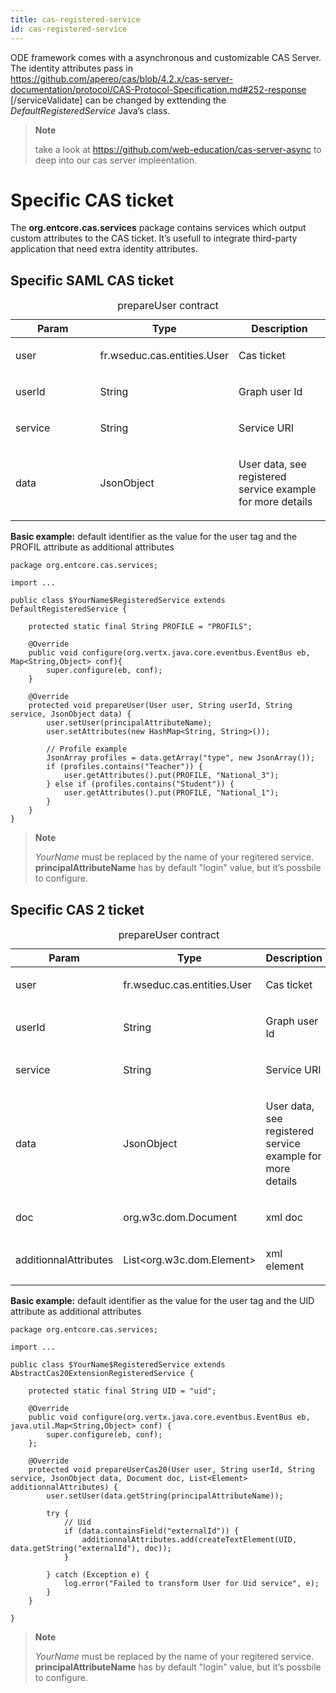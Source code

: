 ```yaml
---
title: cas-registered-service
id: cas-registered-service
---
```

ODE framework comes with a asynchronous and customizable CAS Server.
The identity attributes pass in <https://github.com/apereo/cas/blob/4.2.x/cas-server-documentation/protocol/CAS-Protocol-Specification.md#252-response>
\[/serviceValidate\] can be changed by exttending the *DefaultRegisteredService* Java’s class.

> **Note**
>
> take a look at <https://github.com/web-education/cas-server-async> to deep into our cas server impleentation.

# Specific CAS ticket

The **org.entcore.cas.services** package contains services which output custom attributes to the CAS ticket.
It’s usefull to integrate third-party application that need extra identity attributes.

## Specific SAML CAS ticket

<table>
<caption>prepareUser contract</caption>
<colgroup>
<col width="33%" />
<col width="33%" />
<col width="33%" />
</colgroup>
<thead>
<tr class="header">
<th>Param</th>
<th>Type</th>
<th>Description</th>
</tr>
</thead>
<tbody>
<tr class="odd">
<td><p>user</p></td>
<td><p>fr.wseduc.cas.entities.User</p></td>
<td><p>Cas ticket</p></td>
</tr>
<tr class="even">
<td><p>userId</p></td>
<td><p>String</p></td>
<td><p>Graph user Id</p></td>
</tr>
<tr class="odd">
<td><p>service</p></td>
<td><p>String</p></td>
<td><p>Service URI</p></td>
</tr>
<tr class="even">
<td><p>data</p></td>
<td><p>JsonObject</p></td>
<td><p>User data, see registered service example for more details</p></td>
</tr>
</tbody>
</table>

**Basic example:** default identifier as the value for the user tag and the PROFIL attribute as additional attributes

    package org.entcore.cas.services;

    import ...

    public class $YourName$RegisteredService extends DefaultRegisteredService {

        protected static final String PROFILE = "PROFILS";

        @Override
        public void configure(org.vertx.java.core.eventbus.EventBus eb, Map<String,Object> conf){
            super.configure(eb, conf);
        }

        @Override
        protected void prepareUser(User user, String userId, String service, JsonObject data) {
            user.setUser(principalAttributeName);
            user.setAttributes(new HashMap<String, String>());

            // Profile example
            JsonArray profiles = data.getArray("type", new JsonArray());
            if (profiles.contains("Teacher")) {
                user.getAttributes().put(PROFILE, "National_3");
            } else if (profiles.contains("Student")) {
                user.getAttributes().put(PROFILE, "National_1");
            }
        }
    }

> **Note**
>
> $YourName$ must be replaced by the name of your regitered service. **principalAttributeName** has by default "login" value, but it’s possbile to configure.

## Specific CAS 2 ticket

<table>
<caption>prepareUser contract</caption>
<colgroup>
<col width="33%" />
<col width="33%" />
<col width="33%" />
</colgroup>
<thead>
<tr class="header">
<th>Param</th>
<th>Type</th>
<th>Description</th>
</tr>
</thead>
<tbody>
<tr class="odd">
<td><p>user</p></td>
<td><p>fr.wseduc.cas.entities.User</p></td>
<td><p>Cas ticket</p></td>
</tr>
<tr class="even">
<td><p>userId</p></td>
<td><p>String</p></td>
<td><p>Graph user Id</p></td>
</tr>
<tr class="odd">
<td><p>service</p></td>
<td><p>String</p></td>
<td><p>Service URI</p></td>
</tr>
<tr class="even">
<td><p>data</p></td>
<td><p>JsonObject</p></td>
<td><p>User data, see registered service example for more details</p></td>
</tr>
<tr class="odd">
<td><p>doc</p></td>
<td><p>org.w3c.dom.Document</p></td>
<td><p>xml doc</p></td>
</tr>
<tr class="even">
<td><p>additionnalAttributes</p></td>
<td><p>List&lt;org.w3c.dom.Element&gt;</p></td>
<td><p>xml element</p></td>
</tr>
</tbody>
</table>

**Basic example:** default identifier as the value for the user tag and the UID attribute as additional attributes

    package org.entcore.cas.services;

    import ...

    public class $YourName$RegisteredService extends AbstractCas20ExtensionRegisteredService {

        protected static final String UID = "uid";

        @Override
        public void configure(org.vertx.java.core.eventbus.EventBus eb, java.util.Map<String,Object> conf) {
            super.configure(eb, conf);
        };

        @Override
        protected void prepareUserCas20(User user, String userId, String service, JsonObject data, Document doc, List<Element> additionnalAttributes) {
            user.setUser(data.getString(principalAttributeName));

            try {
                // Uid
                if (data.containsField("externalId")) {
                    additionnalAttributes.add(createTextElement(UID, data.getString("externalId"), doc));
                }

            } catch (Exception e) {
                log.error("Failed to transform User for Uid service", e);
            }
        }

    }

> **Note**
>
> $YourName$ must be replaced by the name of your regitered service. **principalAttributeName** has by default "login" value, but it’s possbile to configure.
